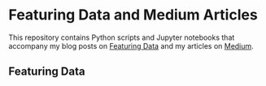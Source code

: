 
# Featuring Data and Medium Articles

This repository contains Python scripts and Jupyter notebooks that accompany my blog
posts on [Featuring Data](https://featuringdata.substack.com/) and my articles on
[Medium](https://medium.com/@daniel.capellupo).

## Featuring Data

[comment]: <> (Post [#11] )


